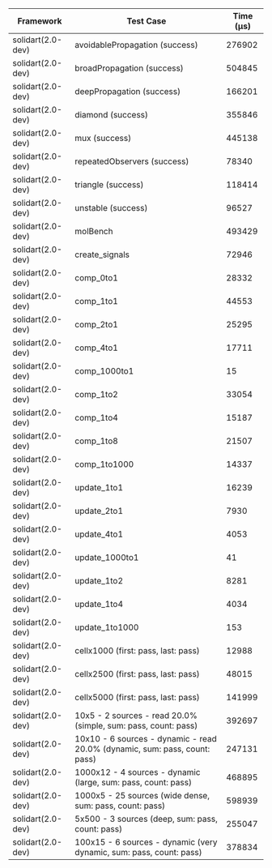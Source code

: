 | Framework | Test Case | Time (μs) |
| --- | --- | --- |
| solidart(2.0-dev) | avoidablePropagation (success) | 276902 |
| solidart(2.0-dev) | broadPropagation (success) | 504845 |
| solidart(2.0-dev) | deepPropagation (success) | 166201 |
| solidart(2.0-dev) | diamond (success) | 355846 |
| solidart(2.0-dev) | mux (success) | 445138 |
| solidart(2.0-dev) | repeatedObservers (success) | 78340 |
| solidart(2.0-dev) | triangle (success) | 118414 |
| solidart(2.0-dev) | unstable (success) | 96527 |
| solidart(2.0-dev) | molBench | 493429 |
| solidart(2.0-dev) | create_signals | 72946 |
| solidart(2.0-dev) | comp_0to1 | 28332 |
| solidart(2.0-dev) | comp_1to1 | 44553 |
| solidart(2.0-dev) | comp_2to1 | 25295 |
| solidart(2.0-dev) | comp_4to1 | 17711 |
| solidart(2.0-dev) | comp_1000to1 | 15 |
| solidart(2.0-dev) | comp_1to2 | 33054 |
| solidart(2.0-dev) | comp_1to4 | 15187 |
| solidart(2.0-dev) | comp_1to8 | 21507 |
| solidart(2.0-dev) | comp_1to1000 | 14337 |
| solidart(2.0-dev) | update_1to1 | 16239 |
| solidart(2.0-dev) | update_2to1 | 7930 |
| solidart(2.0-dev) | update_4to1 | 4053 |
| solidart(2.0-dev) | update_1000to1 | 41 |
| solidart(2.0-dev) | update_1to2 | 8281 |
| solidart(2.0-dev) | update_1to4 | 4034 |
| solidart(2.0-dev) | update_1to1000 | 153 |
| solidart(2.0-dev) | cellx1000 (first: pass, last: pass) | 12988 |
| solidart(2.0-dev) | cellx2500 (first: pass, last: pass) | 48015 |
| solidart(2.0-dev) | cellx5000 (first: pass, last: pass) | 141999 |
| solidart(2.0-dev) | 10x5 - 2 sources - read 20.0% (simple, sum: pass, count: pass) | 392697 |
| solidart(2.0-dev) | 10x10 - 6 sources - dynamic - read 20.0% (dynamic, sum: pass, count: pass) | 247131 |
| solidart(2.0-dev) | 1000x12 - 4 sources - dynamic (large, sum: pass, count: pass) | 468895 |
| solidart(2.0-dev) | 1000x5 - 25 sources (wide dense, sum: pass, count: pass) | 598939 |
| solidart(2.0-dev) | 5x500 - 3 sources (deep, sum: pass, count: pass) | 255047 |
| solidart(2.0-dev) | 100x15 - 6 sources - dynamic (very dynamic, sum: pass, count: pass) | 378834 |
